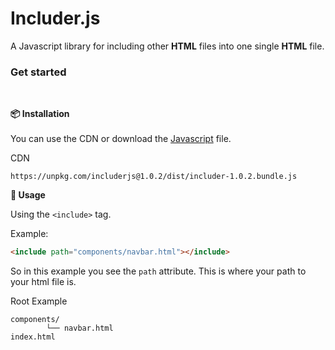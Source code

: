 # Includer.js

A Javascript library for including other **HTML** files into one single **HTML** file.

### Get started

<br>

<b>📦 Installation</b><br><br>
You can use the CDN or download the [Javascript](https://cdn.hypll.org/services/programing/includerjs/includer.min.js) file.

CDN

```
https://unpkg.com/includerjs@1.0.2/dist/includer-1.0.2.bundle.js
```

<b>🚀 Usage</b><br>

Using the `<include>` tag.

Example:

```html
<include path="components/navbar.html"></include>
```

So in this example you see the `path` attribute. This is where your path to your html file is.

Root Example

```shell
components/
        └── navbar.html
index.html
```
